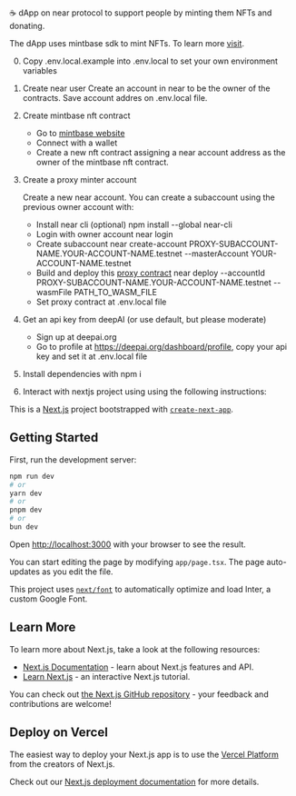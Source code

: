 ☕ dApp on near protocol to support people by minting them NFTs and donating.

The dApp uses mintbase sdk to mint NFTs. To learn more [visit](https://www.mintbase.xyz/).

0) Copy .env.local.example into .env.local to set your own environment variables
1) Create near user
  Create an account in near to be the owner of the contracts. Save account addres on .env.local file.
2) Create mintbase nft contract
    - Go to [mintbase website](https://www.mintbase.xyz/)
    - Connect with a wallet
    - Create a new nft contract assigning a near account address as the owner of the mintbase nft contract.
3) Create a proxy minter account

   Create a new near account. You can create a subaccount using the previous owner account with:
    - Install near cli (optional)
       npm install --global near-cli
    - Login with owner account
       near login
    - Create subaccount
        near create-account PROXY-SUBACCOUNT-NAME.YOUR-ACCOUNT-NAME.testnet --masterAccount YOUR-ACCOUNT-NAME.testnet
    - Build and deploy this [proxy contract]()
        near deploy --accountId PROXY-SUBACCOUNT-NAME.YOUR-ACCOUNT-NAME.testnet --wasmFile PATH_TO_WASM_FILE
    - Set proxy contract at .env.local file
5) Get an api key from deepAI (or use default, but please moderate)
    - Sign up at deepai.org
    - Go to profile at https://deepai.org/dashboard/profile, copy your api key and set it at .env.local file
6) Install dependencies with npm i
7) Interact with nextjs project using using the following instructions:

This is a [Next.js](https://nextjs.org/) project bootstrapped with [`create-next-app`](https://github.com/vercel/next.js/tree/canary/packages/create-next-app).

## Getting Started

First, run the development server:

```bash
npm run dev
# or
yarn dev
# or
pnpm dev
# or
bun dev
```

Open [http://localhost:3000](http://localhost:3000) with your browser to see the result.

You can start editing the page by modifying `app/page.tsx`. The page auto-updates as you edit the file.

This project uses [`next/font`](https://nextjs.org/docs/basic-features/font-optimization) to automatically optimize and load Inter, a custom Google Font.

## Learn More

To learn more about Next.js, take a look at the following resources:

- [Next.js Documentation](https://nextjs.org/docs) - learn about Next.js features and API.
- [Learn Next.js](https://nextjs.org/learn) - an interactive Next.js tutorial.

You can check out [the Next.js GitHub repository](https://github.com/vercel/next.js/) - your feedback and contributions are welcome!

## Deploy on Vercel

The easiest way to deploy your Next.js app is to use the [Vercel Platform](https://vercel.com/new?utm_medium=default-template&filter=next.js&utm_source=create-next-app&utm_campaign=create-next-app-readme) from the creators of Next.js.

Check out our [Next.js deployment documentation](https://nextjs.org/docs/deployment) for more details.
